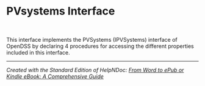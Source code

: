 # PVsystems Interface

&nbsp;

This interface implements the PVSystems (IPVSystems) interface of OpenDSS by declaring 4 procedures for accessing the different properties included in this interface.


***
_Created with the Standard Edition of HelpNDoc: [From Word to ePub or Kindle eBook: A Comprehensive Guide](<https://www.helpndoc.com/step-by-step-guides/how-to-convert-a-word-docx-file-to-an-epub-or-kindle-ebook/>)_

